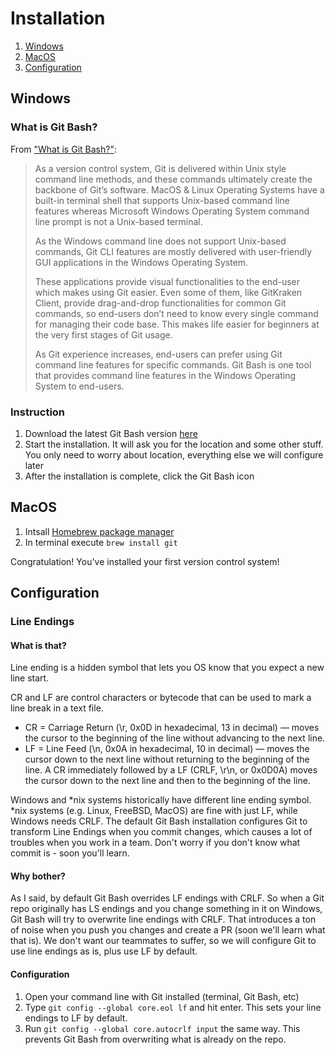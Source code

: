 # Installation

1. [Windows](#windows)
1. [MacOS](#macos)
1. [Configuration](#configuration)

## Windows

### What is Git Bash?

From ["What is Git Bash?"](https://www.gitkraken.com/blog/what-is-git-bash):
> As a version control system, Git is delivered within Unix style command line methods, and these commands ultimately create the backbone of Git’s software. MacOS & Linux Operating Systems have a built-in terminal shell that supports Unix-based command line features whereas Microsoft Windows Operating System command line prompt is not a Unix-based terminal.
>
> As the Windows command line does not support Unix-based commands, Git CLI features are mostly delivered with user-friendly GUI applications in the Windows Operating System.
>
> These applications provide visual functionalities to the end-user which makes using Git easier. Even some of them, like GitKraken Client, provide drag-and-drop functionalities for common Git commands, so end-users don’t need to know every single command for managing their code base. This makes life easier for beginners at the very first stages of Git usage.
>
> As Git experience increases, end-users can prefer using Git command line features for specific commands. Git Bash is one tool that provides command line features in the Windows Operating System to end-users.

### Instruction

1. Download the latest Git Bash version [  here  ](https://gitforwindows.org)
1. Start the installation. It will ask you for the location and some other stuff. You only need to worry about location, everything else we will configure later
1. After the installation is complete, click the Git Bash icon

## MacOS

1. Intsall [Homebrew package manager](https://brew.sh)
1. In terminal execute `brew install git`

Congratulation! You've installed your first version control system!

## Configuration

### Line Endings

#### What is that?
Line ending is a hidden symbol that lets you OS know that you expect a new line start.

CR and LF are control characters or bytecode that can be used to mark a line break in a text file.

- CR = Carriage Return (\r, 0x0D in hexadecimal, 13 in decimal) — moves the cursor to the beginning of the line without advancing to the next line.
- LF = Line Feed (\n, 0x0A in hexadecimal, 10 in decimal) — moves the cursor down to the next line without returning to the beginning of the line.
A CR immediately followed by a LF (CRLF, \r\n, or 0x0D0A) moves the cursor down to the next line and then to the beginning of the line.

Windows and *nix systems historically have different line ending symbol. *nix systems (e.g. Linux, FreeBSD, MacOS) are fine with just LF, while Windows needs CRLF. The default Git Bash installation configures Git to transform Line Endings when you commit changes, which causes a lot of troubles when you work in a team. Don't worry if you don't know what commit is - soon you'll learn.

#### Why bother?
As I said, by default Git Bash overrides LF endings with CRLF. So when a Git repo originally has LS endings and you change something in it on Windows, Git Bash will try to overwrite line endings with CRLF. That introduces a ton of noise when you push you changes and create a PR (soon we'll learn what that is). We don't want our teammates to suffer, so we will configure Git to use line endings as is, plus use LF by default.

#### Configuration

1. Open your command line with Git installed (terminal, Git Bash, etc)
1. Type `git config --global core.eol lf` and hit enter. This sets your line endings to LF by default.
1. Run `git config --global core.autocrlf input` the same way. This prevents Git Bash from overwriting what is already on the repo.

